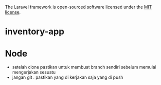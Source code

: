 

The Laravel framework is open-sourced software licensed under the [MIT license](https://opensource.org/licenses/MIT).
# inventory-app
# Node
 - setelah clone pastikan untuk membuat branch sendiri sebelum memulai mengerjakan sesuatu 
 - jangan git . pastikan yang di kerjakan saja yang di push 
